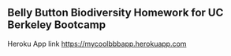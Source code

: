 ## Belly Button Biodiversity Homework for UC Berkeley Bootcamp

Heroku App link
https://mycoolbbbapp.herokuapp.com

